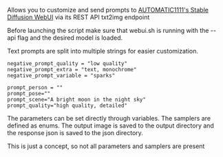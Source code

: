 Allows you to customize and send prompts to [AUTOMATIC1111's Stable Diffusion WebUI](https://github.com/AUTOMATIC1111/stable-diffusion-webui) via its REST API txt2img endpoint

Before launching the script make sure that webui.sh is running with the --api flag and the desired model is loaded.

Text prompts are split into multiple strings for easier customization. 

```
negative_prompt_quality = "low quality"
negative_prompt_extra = "text, monochrome"
negative_prompt_variable = "sparks"

prompt_person = ""
prompt_pose=""
prompt_scene="A bright moon in the night sky"
prompt_quality="high quality, detailed"
```

The parameters can be set directly through variables. The samplers are defined as enums. The output image is saved to the output directory and the response json is saved to the json directory.

This is just a concept, so not all parameters and samplers are present
